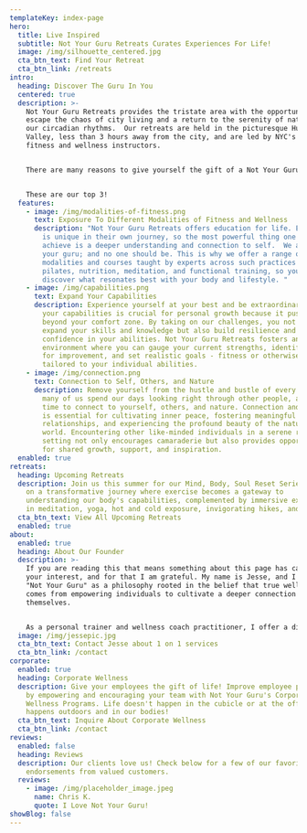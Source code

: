 ```yaml
---
templateKey: index-page
hero:
  title: Live Inspired
  subtitle: Not Your Guru Retreats Curates Experiences For Life!
  image: /img/silhouette_centered.jpg
  cta_btn_text: Find Your Retreat
  cta_btn_link: /retreats
intro:
  heading: Discover The Guru In You
  centered: true
  description: >-
    Not Your Guru Retreats provides the tristate area with the opportunity to
    escape the chaos of city living and a return to the serenity of nature and
    our circadian rhythms.  Our retreats are held in the picturesque Hudson
    Valley, less than 3 hours away from the city, and are led by NYC's top
    fitness and wellness instructors. 


    There are many reasons to give yourself the gift of a Not Your Guru Retreat.


    These are our top 3!
  features:
    - image: /img/modalities-of-fitness.png
      text: Exposure To Different Modalities of Fitness and Wellness
      description: "Not Your Guru Retreats offers education for life. Every individual
        is unique in their own journey, so the most powerful thing one can
        achieve is a deeper understanding and connection to self.  We are not
        your guru; and no one should be. This is why we offer a range of
        modalities and courses taught by experts across such practices as yoga,
        pilates, nutrition, meditation, and functional training, so you can
        discover what resonates best with your body and lifestyle. "
    - image: /img/capabilities.png
      text: Expand Your Capabilities
      description: Experience yourself at your best and be extraordinary. Expanding
        your capabilities is crucial for personal growth because it pushes you
        beyond your comfort zone. By taking on our challenges, you not only
        expand your skills and knowledge but also build resilience and
        confidence in your abilities. Not Your Guru Retreats fosters an
        environment where you can gauge your current strengths, identify areas
        for improvement, and set realistic goals - fitness or otherwise -
        tailored to your individual abilities.
    - image: /img/connection.png
      text: Connection to Self, Others, and Nature
      description: Remove yourself from the hustle and bustle of every day life, where
        many of us spend our days looking right through other people, and take
        time to connect to yourself, others, and nature. Connection and presence
        is essential for cultivating inner peace, fostering meaningful
        relationships, and experiencing the profound beauty of the natural
        world. Encountering other like-minded individuals in a serene retreat
        setting not only encourages camaraderie but also provides opportunities
        for shared growth, support, and inspiration.
  enabled: true
retreats:
  heading: Upcoming Retreats
  description: Join us this summer for our Mind, Body, Soul Reset Series! Embark
    on a transformative journey where exercise becomes a gateway to
    understanding our body's capabilities, complemented by immersive experiences
    in meditation, yoga, hot and cold exposure, invigorating hikes, and more.
  cta_btn_text: View All Upcoming Retreats
  enabled: true
about:
  enabled: true
  heading: About Our Founder
  description: >-
    If you are reading this that means something about this page has captured
    your interest, and for that I am grateful. My name is Jesse, and I started
    "Not Your Guru" as a philosophy rooted in the belief that true wellness
    comes from empowering individuals to cultivate a deeper connection within
    themselves. 


    As a personal trainer and wellness coach practitioner, I offer a diverse range of services, including in-person training, online coaching, transformative retreats, and ready-made training programs. My approach is not about providing quick fixes or being someone's guru; rather, it's about equipping individuals with the tools they need to navigate their own journey towards physical and emotional well-being. With a lifetime of learning and personal experience in both realms, my objective is to foster a supportive environment where clients can discover their inner strength, resilience, and self-awareness.
  image: /img/jessepic.jpg
  cta_btn_text: Contact Jesse about 1 on 1 services
  cta_btn_link: /contact
corporate:
  enabled: true
  heading: Corporate Wellness
  description: Give your employees the gift of life! Improve employee productivity
    by empowering and encouraging your team with Not Your Guru's Corporate
    Wellness Programs. Life doesn't happen in the cubicle or at the office, life
    happens outdoors and in our bodies!
  cta_btn_text: Inquire About Corporate Wellness
  cta_btn_link: /contact
reviews:
  enabled: false
  heading: Reviews
  description: Our clients love us! Check below for a few of our favorite
    endorsements from valued customers.
  reviews:
    - image: /img/placeholder_image.jpeg
      name: Chris K.
      quote: I Love Not Your Guru!
showBlog: false
---
```

